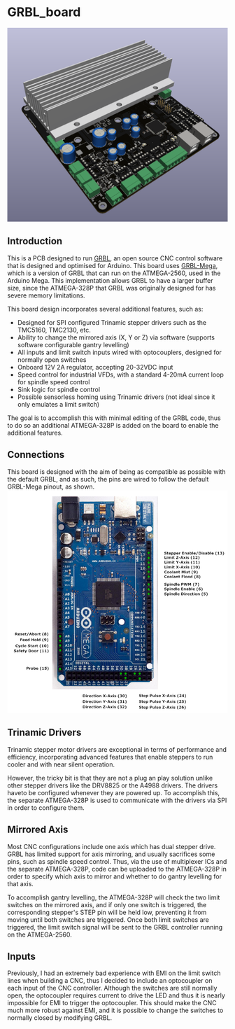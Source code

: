 # GRBL_board

![pcb picture](assets/board.png)

## Introduction

This is a PCB designed to run [GRBL](https://github.com/gnea/grbl), an open source CNC control software that is designed and optimised for Arduino. This board uses [GRBL-Mega](https://github.com/gnea/grbl-Mega), which is a version of GRBL that can run on the ATMEGA-2560, used in the Arduino Mega. This implementation allows GRBL to have a larger buffer size, since the ATMEGA-328P that GRBL was originally designed for has severe memory limitations.

This board design incorporates several additional features, such as:

- Designed for SPI configured Trinamic stepper drivers such as the TMC5160, TMC2130, etc.
- Ability to change the mirrored axis (X, Y or Z) via software (supports software configurable gantry levelling)
- All inputs and limit switch inputs wired with optocouplers, designed for normally open switches
- Onboard 12V 2A regulator, accepting 20-32VDC input
- Speed control for industrial VFDs, with a standard 4-20mA current loop for spindle speed control
- Sink logic for spindle control
- Possible sensorless homing using Trinamic drivers (not ideal since it only emulates a limit switch)

The goal is to accomplish this with minimal editing of the GRBL code, thus to do so an additional ATMEGA-328P is added on the board to enable the additional features.

## Connections

This board is designed with the aim of being as compatible as possible with the default GRBL, and as such, the pins are wired to follow the default GRBL-Mega pinout, as shown.
![Default GRBL-Mega pinout](assets\pinout.png)

## Trinamic Drivers

Trinamic stepper motor drivers are exceptional in terms of performance and efficiency, incorporating advanced features that enable steppers to run cooler and with near silent operation. 

However, the tricky bit is that they are not a plug an play solution unlike other stepper drivers like the DRV8825 or the A4988 drivers. The drivers haveto be configured whenever they are powered up. To accomplish this, the separate ATMEGA-328P is used to communicate with the drivers via SPI in order to configure them.

## Mirrored Axis

Most CNC configurations include one axis which has dual stepper drive. GRBL has limited support for axis mirroring, and usually sacrifices some pins, such as spindle speed control. Thus, via the use of multiplexer ICs and the separate ATMEGA-328P, code can be uploaded to the ATMEGA-328P in order to specify which axis to mirror and whether to do gantry levelling for that axis.

To accomplish gantry levelling, the ATMEGA-328P will check the two limit switches on the mirrored axis, and if only one switch is triggered, the corresponding stepper's STEP pin will be held low, preventing it from moving until both switches are triggered. Once both limit switches are triggered, the limit switch signal will be sent to the GRBL controller running on the ATMEGA-2560.

## Inputs

Previously, I had an extremely bad experience with EMI on the limit switch lines when building a CNC, thus I decided to include an optocoupler on each input of the CNC controller. Although the switches are still normally open, the optocoupler requires current to drive the LED and thus it is nearly impossible for EMI to trigger the optocoupler. This should make the CNC much more robust against EMI, and it is possible to change the switches to normally closed by modifying GRBL.